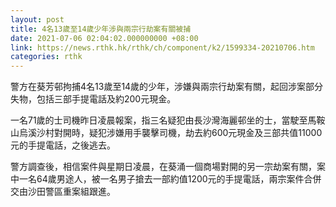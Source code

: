 ```yaml
---
layout: post
title: 4名13歲至14歲少年涉與兩宗行劫案有關被捕
date: 2021-07-06 02:04:02.000000000 +08:00
link: https://news.rthk.hk/rthk/ch/component/k2/1599334-20210706.htm
categories: rthk
---
```


警方在葵芳邨拘捕4名13歲至14歲的少年，涉嫌與兩宗行劫案有關，起回涉案部分失物，包括三部手提電話及約200元現金。

一名71歲的士司機昨日凌晨報案，指三名疑犯由長沙灣海麗邨坐的士，當駛至馬鞍山烏溪沙村對開時，疑犯涉嫌用手襲擊司機，劫去約600元現金及三部共值11000元的手提電話，之後逃去。 

警方調查後，相信案件與星期日凌晨，在葵涌一個商場對開的另一宗劫案有關，案中一名64歲男途人，被一名男子搶去一部約值1200元的手提電話，兩宗案件合併交由沙田警區重案組跟進。
